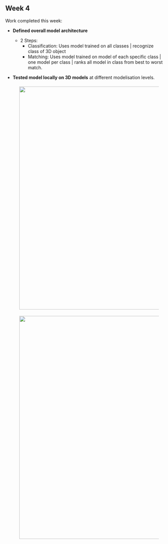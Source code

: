 
## Week 4

Work completed this week:

- **Defined overall model architecture**
  - 2 Steps:
    - Classification: Uses model trained on all classes | recognize class of 3D object
    - Matching: Uses model trained on model of each specific class | one model per class | ranks all model in class from best to worst match.
    
    
  
  
    

- **Tested model locally on 3D models** at different modelisation levels.

  <div align="center" style="margin:20px"><img src="https://github.com/StanislasChaillou/Independent_Study/blob/master/Week 4/ml_chair.gif" width="700"></div>
  <div align="center" style="margin:20px"><img src="https://github.com/StanislasChaillou/Independent_Study/blob/master/Week 4/ml_boosh.gif" width="700"></div>
